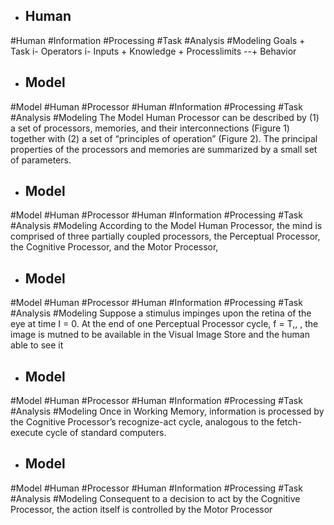- ## Human
#Human #Information #Processing #Task #Analysis  #Modeling 
Goals + Task i- Operators i- Inputs + Knowledge + Processlimits --+ Behavior

- ## Model
#Model #Human #Processor #Human #Information #Processing #Task #Analysis  #Modeling 
The Model Human Processor can be described by (1) a set of  processors, memories, and their interconnections (Figure 1)  together with (2) a set of “principles of operation” (Figure 2).  The principal properties of the processors and memories are summarized by a small set of parameters.

- ## Model
#Model #Human #Processor #Human #Information #Processing #Task #Analysis  #Modeling 
According to the Model Human Processor, the mind is  comprised of three partially coupled processors, the Perceptual  Processor, the Cognitive Processor, and the Motor Processor,

- ## Model
#Model #Human #Processor #Human #Information #Processing #Task #Analysis  #Modeling 
Suppose a stimulus impinges upon the retina of the eye at  time I = 0. At the end of one Perceptual Processor cycle, f =  T,, , the image is mutned to be available in the Visual Image  Store and the human able to see it

- ## Model
#Model #Human #Processor #Human #Information #Processing #Task #Analysis  #Modeling 
Once in Working Memory, information is processed by the  Cognitive Processor’s recognize-act cycle, analogous to the fetch-  execute cycle of standard computers.

- ## Model
#Model #Human #Processor #Human #Information #Processing #Task #Analysis  #Modeling 
Consequent to a decision to act by the Cognitive Processor,  the action itself is controlled by the Motor Processor

